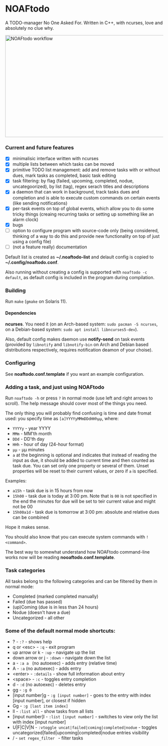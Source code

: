 # NOAFtodo
A TODO-manager No One Asked For. Written in C++, with ncurses, love and absolutely no clue why.

<img src="workflow.gif" width="576" height="324" alt="NOAFtodo workflow"></img>

### Current and future features
- [x] minimalisic interface written with ncurses
- [x] multiple lists between which tasks can be moved
- [x] primitive TODO list management: add and remove tasks with or without dues, mark tasks as completed, basic task editing
- [x] task filtering: by flag (failed, upcoming, completed, nodue, uncategoorized), by list (tag), regex serach titles and descriptions
- [x] a daemon that can work in background, track tasks dues and completion and is able to execute custom commands on certain events (like sending notifications)
- [x] per-task events on top of global events, which allow you to do some tricky things (creaing recurring tasks or setting up something like an alarm clock)
- [x] bugs
- [ ] option to configure program with source-code only (being considered, thinking of a way to do this and provide new functionality on top of just using a config file)
- [ ] \(not a feature really\) documentation

Default list is created as **~/.noaftodo-list** and delault config is copied to **~/.config/noaftodo.conf**.

Also running without creating a config is supported with `noaftodo -c default`, as default config is included in the program during compilation.

### Building
Run `make` (`gmake` on Solaris 11).
#### Dependencies
**ncurses**. You need it (on an Arch-based system: `sudo pacman -S ncurses`, on a Debian-based system: `sudo apt install libncurses5-dev`).

Also, default config makes daemon use **notify-send** on task events (provided by `libnotify` and `libnotify-bin` on Arch and Debian based distributions respectively, requires notification deamon of your choise).

### Configuring
See **noaftodo.conf.template** if you want an example configuration.

### Adding a task, and just using NOAFtodo
Run `noaftodo -h` or press `?` in normal mode (use left and right arrows to scroll). The help message should cover most of the things you need.

The only thing you will probably find confusing is time and date fromat used: you specify time as `[a]YYYYyMMmDDdHHhμμ`, where:
* `YYYYy` - year YYYY
* `MMm` - MM'th month
* `DDd` - DD'th day
* `HHh` - hour of day (24-hour format)
* `μμ` - μμ minutes
* `a` at the beginning is optional and indicates that instead of reading the input as due, it should be added to current time and then counted as task due.
You can set only one property or several of them. Unset properties will be reset to their current values, or zero if `a` is specified.

Examples:
* `a15h` - task due is in 15 hours from now
* `15h00` - task due is today at 3:00 pm. Note that is `00` is not specified in the end the minutes for due will be set to teir current value and might not be 00
* `15h00a1d` - task due is tomorrow at 3:00 pm: absolute and relative dues can be combined

Hope it makes sense.

You should also know that you can execute system commands with `!<command>`.

The best way to somewhat understand how NOAFtodo command-line works now will be reading **nooaftodo.conf.template**.

### Task categories
All tasks belong to the following categories and can be filtered by them in normal mode:
* Completed (marked completed manually)
* Failed (due has passed)
* (up)Coming (due is in less than 24 hours)
* Nodue (doesn't have a due)
* Uncategorized - all other

### Some of the default normal mode shortcuts:
* ? - `:?` - shows help
* q or \<esc> - `:q` - exit program
* up arrow or k - `:up` - navigate up the list
* down arrow or j - `:down` - navigate down the list
* a - `:a a ` (no autoexec) - adds entry (relative time)
* A - `:a` (no autoexec) - adds entry
* \<enter> - `:details` - show full information about entry
* \<space> - `:c` - toggles entry completion
* d - `:d` (no autoexec) - deletes entry
* gg - `:g 0`
* [input number]g - `:g [input number]` - goes to the entry with index [input number], or closest if hidden
* Gg - `:g [last item index]`
* ll - `:list all` - show tasks from all lists
* [input number]l - `:list [input number]` - switches to view only the list with index [input number]
* U|F|C|V|N - `:vtoggle uncat|failed|coming|completed|nodue` - toggles uncategorized|failed|upcoming|completed|nodue entries visibility
* / - `set regex_filter ` - filter tasks

